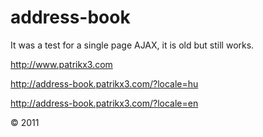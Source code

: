 # address-book

It was a test for a single page AJAX, it is old but still works.

http://www.patrikx3.com


http://address-book.patrikx3.com/?locale=hu

http://address-book.patrikx3.com/?locale=en

&copy; 2011
